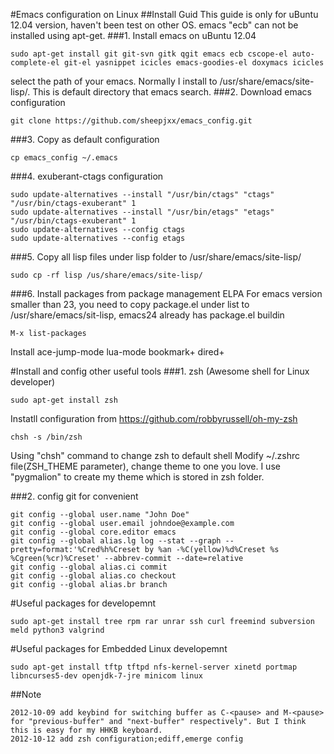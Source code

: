 #Emacs configuration on Linux
##Install Guid
This guide is only for uBuntu 12.04 version, haven't been test on other OS. emacs "ecb" can not be installed using apt-get. 
###1. Install emacs on uBuntu 12.04
```
sudo apt-get install git git-svn gitk qgit emacs ecb cscope-el auto-complete-el git-el yasnippet icicles emacs-goodies-el doxymacs icicles
```

select the path of your emacs. Normally I install to /usr/share/emacs/site-lisp/. This is default directory that emacs search.
###2. Download emacs configuration
```
git clone https://github.com/sheepjxx/emacs_config.git
```
###3. Copy as default configuration
```
cp emacs_config ~/.emacs
```
###4. exuberant-ctags configuration
```
sudo update-alternatives --install "/usr/bin/ctags" "ctags" "/usr/bin/ctags-exuberant" 1
sudo update-alternatives --install "/usr/bin/etags" "etags" "/usr/bin/ctags-exuberant" 1 
sudo update-alternatives --config ctags
sudo update-alternatives --config etags
```
###5. Copy all lisp files under lisp folder to /usr/share/emacs/site-lisp/
```
sudo cp -rf lisp /us/share/emacs/site-lisp/
```
###6. Install packages from package management ELPA
For emacs version smaller than 23, you need to copy package.el under list to /usr/share/emacs/sit-lisp, emacs24 already has package.el buildin
```
M-x list-packages
```
Install 
		ace-jump-mode 
		lua-mode
		bookmark+
        dired+

#Install and config other useful tools 
###1. zsh (Awesome shell for Linux developer)
```
sudo apt-get install zsh
```
Instatll configuration from https://github.com/robbyrussell/oh-my-zsh
```
chsh -s /bin/zsh
```
Using "chsh" command to change zsh to default shell
Modify ~/.zshrc file(ZSH_THEME parameter), change theme to one you love. I use "pygmalion" to create my theme which is stored in zsh folder.

###2. config git for convenient
```
git config --global user.name "John Doe"
git config --global user.email johndoe@example.com
git config --global core.editor emacs
git config --global alias.lg log --stat --graph --pretty=format:'%Cred%h%Creset by %an -%C(yellow)%d%Creset %s %Cgreen(%cr)%Creset' --abbrev-commit --date=relative
git config --global alias.ci commit
git config --global alias.co checkout
git config --global alias.br branch
```

#Useful packages for developemnt
```
sudo apt-get install tree rpm rar unrar ssh curl freemind subversion meld python3 valgrind
```
#Useful packages for Embedded Linux developemnt
```
sudo apt-get install tftp tftpd nfs-kernel-server xinetd portmap libncurses5-dev openjdk-7-jre minicom linux      
```
##Note
```
2012-10-09 add keybind for switching buffer as C-<pause> and M-<pause> for "previous-buffer" and "next-buffer" respectively". But I think this is easy for my HHKB keyboard.
2012-10-12 add zsh configuration;ediff,emerge config
```
